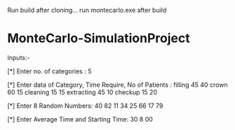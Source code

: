 Run build after cloning...
run montecarlo.exe after build

# MonteCarlo-SimulationProject
Inputs:-

[*] Enter no. of categories : 5     

[*] Enter data of Category, Time Require, No of Patients : filling 45 40 crown 60 15 cleaning 15 15 extracting 45 10 checkup 15 20

[*] Enter 8 Random Numbers: 40 82 11 34 25 66 17 79               

[*] Enter Average Time and Starting Time: 30 8 00

